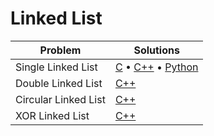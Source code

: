 # Linked List

|Problem|Solutions|
|-|-|
|Single Linked List|[C](./single_linked_list1.c) &bull; [C++](./singleLinkedList.cpp) &bull; [Python](./singleLinkedList.py)|
|Double Linked List|[C++](./doubleLinkedLIst.cpp)|
|Circular Linked List|[C++](./circularLinkedList.cpp)|
|XOR Linked List|[C++](./xorLinkedList.cpp)|
